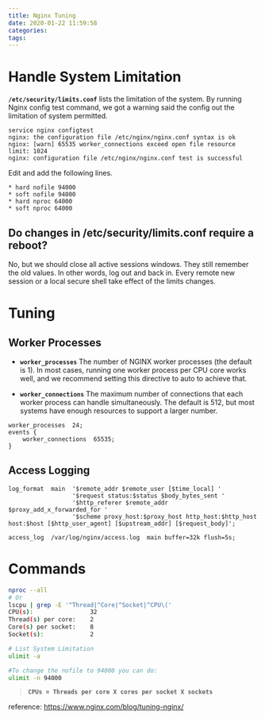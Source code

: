 ```yaml
---
title: Nginx Tuning
date: 2020-01-22 11:59:58
categories:
tags:
---
```


# Handle System Limitation

**`/etc/security/limits.conf`** lists the limitation of the system. By running Nginx config test command, we got a warning said the config out the limitation of system permitted.
```
service nginx configtest
nginx: the configuration file /etc/nginx/nginx.conf syntax is ok
nginx: [warn] 65535 worker_connections exceed open file resource limit: 1024
nginx: configuration file /etc/nginx/nginx.conf test is successful
```
Edit and add the following lines.
```
* hard nofile 94000
* soft nofile 94000
* hard nproc 64000
* soft nproc 64000
```

<!--more-->

## Do changes in /etc/security/limits.conf require a reboot?
No, but we should close all active sessions windows. They still remember the old values. In other words, log out and back in. Every remote new session or a local secure shell take effect of the limits changes.


# Tuning

## Worker Processes

* **`worker_processes`**
The number of NGINX worker processes (the default is 1). In most cases, running one worker process per CPU core works well, and we recommend setting this directive to auto to achieve that.

* **`worker_connections`**
The maximum number of connections that each worker process can handle simultaneously. The default is 512, but most systems have enough resources to support a larger number.

```
worker_processes  24;
events {
    worker_connections  65535;
}
```

## Access Logging
```
log_format  main  '$remote_addr $remote_user [$time_local] '
                  '$request status:$status $body_bytes_sent '
                  '$http_referer $remote_addr $proxy_add_x_forwarded_for '
                  '$scheme proxy_host:$proxy_host http_host:$http_host host:$host [$http_user_agent] [$upstream_addr] [$request_body]';

access_log  /var/log/nginx/access.log  main buffer=32k flush=5s;
```

# Commands

``` bash
nproc --all
# Or
lscpu | grep -E '^Thread|^Core|^Socket|^CPU\('
CPU(s):                32
Thread(s) per core:    2
Core(s) per socket:    8
Socket(s):             2

# List System Limitation
ulimit -a

#To change the nofile to 94000 you can do:
ulimit -n 94000
```
> **`CPUs = Threads per core X cores per socket X sockets`**



reference: https://www.nginx.com/blog/tuning-nginx/